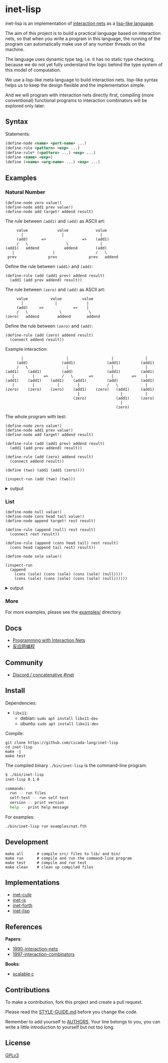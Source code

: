 # inet-lisp

inet-lisp is an implementation of [interaction nets](https://en.wikipedia.org/wiki/Interaction_nets)
as a [lisp-like language](https://en.wikipedia.org/wiki/lisp_(programming_language)).

The aim of this project is to build
a practical language based on interaction nets,
so that when you write a program in this language,
the running of the program can automatically make use of
any number threads on the machine.

The language uses dynamic type tag,
i.e. it has no static type checking,
because we do not yet fully understand the logic behind
the type system of this model of computation.

We use a lisp-like meta language to build interaction nets.
lisp-like syntax helps us to keep the design flexible
and the implementation simple.

And we will program with interaction nets directly first,
compiling (more conventional) functional programs
to interaction combinators will be explored only later.

## Syntax

Statements:

```xml
(define-node <name> <port-name> ...)
(define-rule <pattern> <exp> ...)
(define-rule* (<pattern> ...) <exp> ...)
(define <name> <exp>)
(define (<name> <arg-name> ...) <exp> ...)
```

## Examples

### Natural Number

```
(define-node zero value!)
(define-node add1 prev value!)
(define-node add target! addend result)
```

The rule between `(add1)` and `(add)` as ASCII art:

```
     value             value            value
       |                 |                |
     (add)      =>                =>    (add1)
     /   \                 \              |
(add1)   addend           addend        (add)
   |                 |                  /   \
 prev              prev              prev   addend
```

Define the rule between `(add1)` and `(add)`:

```
(define-rule (add (add1 prev) addend result)
  (add1 (add prev addend) result))
```

The rule between `(zero)` and `(add)` as ASCII art:

```
     value          value         value
       |              |             |
     (add)     =>             =>    |
     /   \              \            \
(zero)   addend        addend       addend
```

Define the rule between `(zero)` and `(add)`:

```
(define-rule (add (zero) addend result)
  (connect addend result))
```

Example interaction:

```
       |                   |                   |              |
     (add)               (add1)              (add1)         (add1)
     /   \                 |                   |              |
(add1)    (add1)         (add)               (add1)         (add1)
   |        |    =>      /   \       =>        |        =>    |
(add1)    (add1)    (add1)    (add1)         (add)          (add1)
   |        |          |        |            /   \            |
(zero)    (zero)    (zero)    (add1)    (zero)   (add1)     (add1)
                                |                  |          |
                              (zero)             (add1)     (zero)
                                                   |
                                                 (zero)
```

The whole program with test:

```
(define-node zero value!)
(define-node add1 prev value!)
(define-node add target! addend result)

(define-rule (add (add1 prev) addend result)
  (add1 (add prev addend) result))

(define-rule (add (zero) addend result)
  (connect addend result))

(define (two) (add1 (add1 (zero))))

(inspect-run (add (two) (two)))
```

<details>
<summary>output</summary>

```xml
<net>
<root>
(add₇)-result-<>-
</root>
<body>
(add1₃)-value!-<>-!target-(add₇)
(add1₆)-value!-<>-addend-(add₇)
(add1₅)-value!-<>-prev-(add1₆)
(zero₄)-value!-<>-prev-(add1₅)
(add1₂)-value!-<>-prev-(add1₃)
(zero₁)-value!-<>-prev-(add1₂)
</body>
</net>

<net>
<root>
(add1₉)-value!-<>-
</root>
<body>
(add1₁₁)-value!-<>-prev-(add1₉)
(add1₆)-value!-<>-prev-(add1₁₁)
(add1₅)-value!-<>-prev-(add1₆)
(zero₄)-value!-<>-prev-(add1₅)
</body>
</net>
```

</details>

### List

```
(define-node null value!)
(define-node cons head tail value!)
(define-node append target! rest result)

(define-rule (append (null) rest result)
  (connect rest result))

(define-rule (append (cons head tail) rest result)
  (cons head (append tail rest) result))

(define-node sole value!)

(inspect-run
  (append
    (cons (sole) (cons (sole) (cons (sole) (null))))
    (cons (sole) (cons (sole) (cons (sole) (null))))))
```

<details>
<summary>output</summary>

```xml
<net>
<root>
(append₁₅)-result-<>-
</root>
<body>
(cons₇)-value!-<>-!target-(append₁₅)
(cons₁₄)-value!-<>-rest-(append₁₅)
(sole₈)-value!-<>-head-(cons₁₄)
(cons₁₃)-value!-<>-tail-(cons₁₄)
(sole₉)-value!-<>-head-(cons₁₃)
(cons₁₂)-value!-<>-tail-(cons₁₃)
(sole₁₀)-value!-<>-head-(cons₁₂)
(null₁₁)-value!-<>-tail-(cons₁₂)
(sole₁)-value!-<>-head-(cons₇)
(cons₆)-value!-<>-tail-(cons₇)
(sole₂)-value!-<>-head-(cons₆)
(cons₅)-value!-<>-tail-(cons₆)
(sole₃)-value!-<>-head-(cons₅)
(null₄)-value!-<>-tail-(cons₅)
</body>
</net>

<net>
<root>
(cons₁₇)-value!-<>-
</root>
<body>
(sole₁)-value!-<>-head-(cons₁₇)
(cons₁₉)-value!-<>-tail-(cons₁₇)
(sole₂)-value!-<>-head-(cons₁₉)
(cons₂₁)-value!-<>-tail-(cons₁₉)
(sole₃)-value!-<>-head-(cons₂₁)
(cons₁₄)-value!-<>-tail-(cons₂₁)
(sole₈)-value!-<>-head-(cons₁₄)
(cons₁₃)-value!-<>-tail-(cons₁₄)
(sole₉)-value!-<>-head-(cons₁₃)
(cons₁₂)-value!-<>-tail-(cons₁₃)
(sole₁₀)-value!-<>-head-(cons₁₂)
(null₁₁)-value!-<>-tail-(cons₁₂)
</body>
</net>
```

</details>

### More

For more examples, please see the [examples/](examples/) directory.

## Docs

- [Programming with Interaction Nets](docs/articles/programming-with-interaction-nets.md)
- [反应网编程](docs/articles/反应网编程.md)

## Community

- [Discord / concatenative #inet](https://discord.gg/EcUfwRkbdx)

## Install

Dependencies:

- `libx11`:
  - debian: `sudo apt install libx11-dev`
  - ubuntu: `sudo apt install libx11-dev`

Compile:

```
git clone https://github.com/cicada-lang/inet-lisp
cd inet-lisp
make -j
make test
```

The compiled binary `./bin/inet-lisp` is the command-line program.

```sh
$ ./bin/inet-lisp
inet-lisp 0.1.0

commands:
  run -- run files
  self-test -- run self test
  version -- print version
  help -- print help message
```

For examples:

```sh
./bin/inet-lisp run examples/nat.fth
```

## Development

```shell
make all      # compile src/ files to lib/ and bin/
make run      # compile and run the command-line program
make test     # compile and run test
make clean    # clean up compiled files
```

## Implementations

- [inet-cute](https://github.com/cicada-lang/inet-cute)
- [inet-js](https://github.com/cicada-lang/inet-js)
- [inet-forth](https://github.com/cicada-lang/inet-forth)
- [inet-lisp](https://github.com/cicada-lang/inet-lisp)

## References

**Papers**:

- [1990-interaction-nets](./docs/references/1990-interaction-nets.pdf)
- [1997-interaction-combinators](./docs/references/1997-interaction-combinators.pdf)

**Books**:

- [scalable c](https://github.com/booksbyus/scalable-c)

## Contributions

To make a contribution, fork this project and create a pull request.

Please read the [STYLE-GUIDE.md](STYLE-GUIDE.md) before you change the code.

Remember to add yourself to [AUTHORS](AUTHORS).
Your line belongs to you, you can write a little
introduction to yourself but not too long.

## License

[GPLv3](LICENSE)
